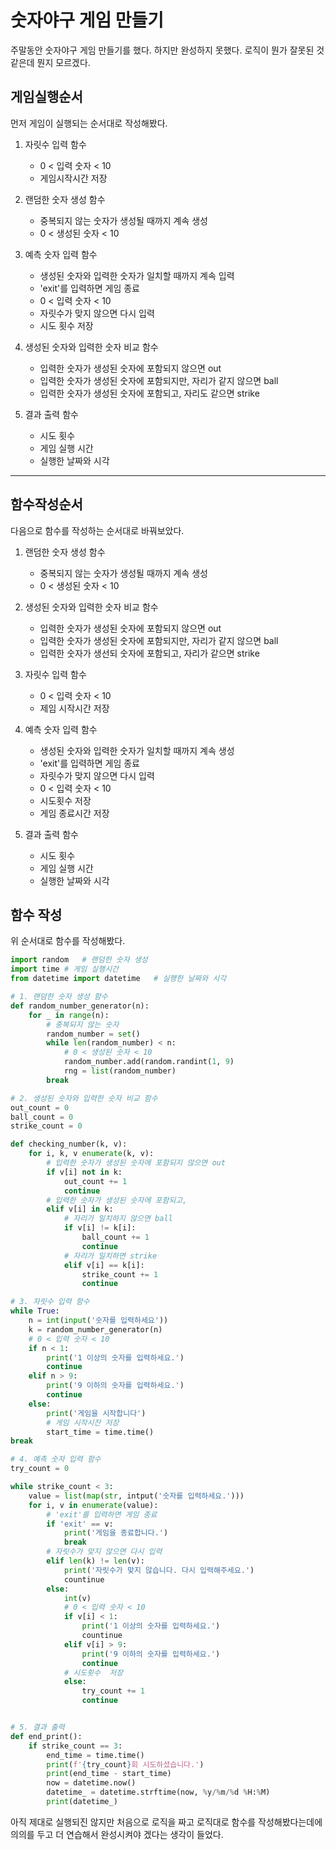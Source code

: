 # 숫자야구 게임 만들기
주말동안 숫자야구 게임 만들기를 했다.
하지만 완성하지 못했다.
로직이 뭔가 잘못된 것 같은데 뭔지 모르겠다.

## 게임실행순서
먼저 게임이 실행되는 순서대로 작성해봤다.

1. 자릿수 입력 함수
	- 0 < 입력 숫자 < 10
	- 게임시작시간 저장
2. 랜덤한 숫자 생성 함수
	- 중복되지 않는 숫자가 생성될 때까지 계속 생성
	- 0 < 생성된 숫자 < 10
	
3. 예측 숫자 입력 함수
	- 생성된 숫자와 입력한 숫자가 일치할 때까지 계속 입력
	- 'exit'를 입력하면 게임 종료
	- 0 < 입력 숫자 < 10
	- 자릿수가 맞지 않으면 다시 입력
	- 시도 횟수 저장

4. 생성된 숫자와 입력한 숫자 비교 함수
	- 입력한 숫자가 생성된 숫자에 포함되지 않으면 out
	- 입력한 숫자가 생성된 숫자에 포함되지만, 자리가 같지 않으면 ball
	- 입력한 숫자가 생성된 숫자에 포함되고, 자리도 같으면 strike

5. 결과 출력 함수
	- 시도 횟수
	- 게임 실행 시간
	- 실행한 날짜와 시각

---

## 함수작성순서
다음으로 함수를 작성하는 순서대로 바꿔보았다.

1. 랜덤한 숫자 생성 함수
	- 중복되지 않는 숫자가 생성될 때까지 계속 생성
	- 0 < 생성된 숫자 < 10

2. 생성된 숫자와 입력한 숫자 비교 함수
	- 입력한 숫자가 생성된 숫자에 포함되지 않으면 out
	- 입력한 숫자가 생성된 숫자에 포함되지만, 자리가 같지 않으면 ball
	- 입력한 숫자가 생선되 숫자에 포함되고, 자리가 같으면 strike

3. 자릿수 입력 함수
	- 0 < 입력 숫자 < 10
	- 제임 시작시간 저장

4. 예측 숫자 입력 함수
	- 생성된 숫자와 입력한 숫자가 일치할 때까지 계속 생성
	- 'exit'를 입력하면 게임 종료
	- 자릿수가 맞지 않으면 다시 입력
	- 0 < 입력 숫자 < 10
	- 시도횟수 저장
	- 게임 종료시간 저장

5. 결과 출력 함수
	- 시도 횟수
	- 게임 실행 시간
	- 실행한 날짜와 시각

## 함수 작성
위 순서대로 함수를 작성해봤다.
```python
import random	# 랜덤한 숫자 생성
import time	# 게임 실행시간
from datetime import datetime	# 실행한 날짜와 시각

# 1. 랜덤한 숫자 생성 함수
def random_number_generator(n):
	for _ in range(n):
		# 중복되지 않는 숫자
		random_number = set()
		while len(random_number) < n:
			# 0 < 생성된 숫자 < 10
			random_number.add(random.randint(1, 9)
			rng = list(random_number)
		break

# 2. 생성된 숫자와 입력한 숫자 비교 함수
out_count = 0
ball_count = 0
strike_count = 0

def checking_number(k, v):
	for i, k, v enumerate(k, v):
		# 입력한 숫자가 생성된 숫자에 포함되지 않으면 out
		if v[i] not in k:
			out_count += 1
			continue
		# 입력한 숫자가 생성된 숫자에 포함되고,
		elif v[i] in k:
			# 자리가 일치하지 않으면 ball
			if v[i] != k[i]:
				ball_count += 1
				continue
			# 자리가 일치하면 strike
			elif v[i] == k[i]:
				strike_count += 1
				continue

# 3. 자릿수 입력 함수
while True:
	n = int(input('숫자를 입력하세요'))
	k = random_number_generator(n)
	# 0 < 입력 숫자 < 10
	if n < 1:
		print('1 이상의 숫자를 입력하세요.')
		continue
	elif n > 9:
		print('9 이하의 숫자를 입력하세요.')
		continue
	else:
		print('게임을 시작합니다')
		# 게임 시작시잔 저장
		start_time = time.time()
break

# 4. 예측 숫자 입력 함수 
try_count = 0

while strike_count < 3:
	value = list(map(str, intput('숫자를 입력하세요.')))
	for i, v in enumerate(value):
		# 'exit'를 입력하면 게임 종료
		if 'exit' == v:
			print('게임을 종료합니다.')
			break
		# 자릿수가 맞지 않으면 다시 입력
		elif len(k) != len(v):
			print('자릿수가 맞지 않습니다. 다시 입력해주세요.')
			countinue
		else:
			int(v)
			# 0 < 입력 숫자 < 10
			if v[i] < 1:
				print('1 이상의 숫자를 입력하세요.')
				countinue
			elif v[i] > 9:
				print('9 이하의 숫자를 입력하세요.')
				continue
			# 시도횟수  저장
			else:
				try_count += 1
				continue


# 5. 결과 출력
def end_print():
	if strike_count == 3:
		end_time = time.time()
		print(f'{try_count}회 시도하셨습니다.')
		print(end_time - start_time)
		now = datetime.now()
		datetime_ = datetime.strftime(now, %y/%m/%d %H:%M)
		print(datetime_)

```
아직 제대로 실행되진 않지만 처음으로 로직을 짜고 로직대로 함수를 작성해봤다는데에 의의를 두고 더 연습해서 완성시켜야 겠다는 생각이 들었다.

